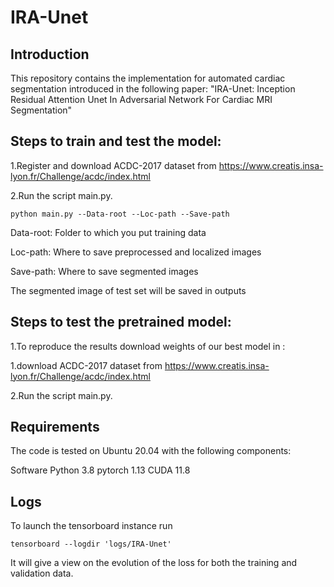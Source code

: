 # IRA-Unet
## **Introduction**

This repository contains the  implementation for automated cardiac segmentation introduced in the following paper: "IRA-Unet: Inception Residual Attention Unet In Adversarial Network For Cardiac MRI Segmentation"

## **Steps to train and test the model:**

1.Register and download ACDC-2017 dataset from https://www.creatis.insa-lyon.fr/Challenge/acdc/index.html

2.Run the script main.py.

```
python main.py --Data-root --Loc-path --Save-path
```
Data-root: Folder to which you put training data

Loc-path: Where to save preprocessed and localized images

Save-path: Where to save segmented images

The segmented image of test set will be saved in outputs

## **Steps to test the pretrained model:**
 1.To reproduce the results download weights of our best model in :
 
 1.download ACDC-2017 dataset from https://www.creatis.insa-lyon.fr/Challenge/acdc/index.html

2.Run the script main.py.

## **Requirements**
The code is tested on Ubuntu 20.04 with the following components:

Software
Python 3.8
pytorch 1.13
CUDA 11.8 

## Logs
To launch the tensorboard instance run
```
tensorboard --logdir 'logs/IRA-Unet'
```
It will give a view on the evolution of the loss for both the training and validation data.
